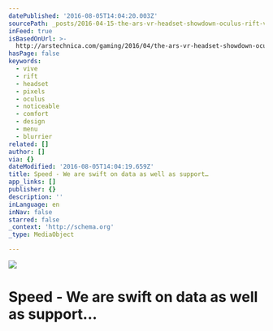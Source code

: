 ```yaml
---
datePublished: '2016-08-05T14:04:20.003Z'
sourcePath: _posts/2016-04-15-the-ars-vr-headset-showdown-oculus-rift-vs-htc-vive.md
inFeed: true
isBasedOnUrl: >-
  http://arstechnica.com/gaming/2016/04/the-ars-vr-headset-showdown-oculus-rift-vs-htc-vive/
hasPage: false
keywords:
  - vive
  - rift
  - headset
  - pixels
  - oculus
  - noticeable
  - comfort
  - design
  - menu
  - blurrier
related: []
author: []
via: {}
dateModified: '2016-08-05T14:04:19.659Z'
title: Speed - We are swift on data as well as support…
app_links: []
publisher: {}
description: ''
inLanguage: en
inNav: false
starred: false
_context: 'http://schema.org'
_type: MediaObject

---
```

![](https://the-grid-user-content.s3-us-west-2.amazonaws.com/b75474ed-45e8-4692-8517-3bea4120d4ea.jpg)

# Speed - We are swift on data as well as support...